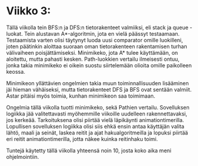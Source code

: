 # Viikko 3:

Tällä viikolla tein BFS:n ja DFS:n tietorakenteet valmiiksi, eli stack ja queue -luokat. Tein alustavan A*-algoritmin,
jota en vielä päässyt testaamaan. Testaamista varten olisi täytynyt luoda uusi comparator omille luokilleni, joten päätinkin
aloittaa suoraan oman tietorakenteen rakentamisen turhan välivaiheen poisjättämiseksi. Minimikeko, jota A* tulee käyttämään, on
aloitettu, mutta pahasti kesken. Path-luokkien vertailu ilmeisesti ontuu, jonka takia minimikeko ei oikein suostu siirtelemään
olioita omille paikolleen keossa.

Minimikeon yllättävien ongelmien takia muun toiminnallisuuden lisääminen jäi hieman vähäiseksi, mutta tietorakenteet DFS ja BFS
ovat sentään valmiit. Astar pitäisi myös toimia, kunhan minimikeon saa toimimaan.

Ongelmia tällä viikolla tuotti minimikeko, sekä Pathien vertailu. Sovelluksen logiikka jää valitettavasti myöhemmille viikoille
uudelleen rakennettavaksi, jos kerkeää. Tarkoituksena olisi piirtää vielä läpikäynti animationtimerilla. Lopullisen sovelluksen
logiikka olisi siis ehkä ensin antaa käyttäjän valita lähtö, maali ja seinät, laskea reitit ja ajat hakualgoritmeilla ja lopuksi
piirtää eri reitit animationtimerilla, jotta näkee kuinka reitinhaku toimi.

Tuntejä käytetty tällä viikolla yhteensä noin 10, josta koko aika meni ohjelmointiin.
